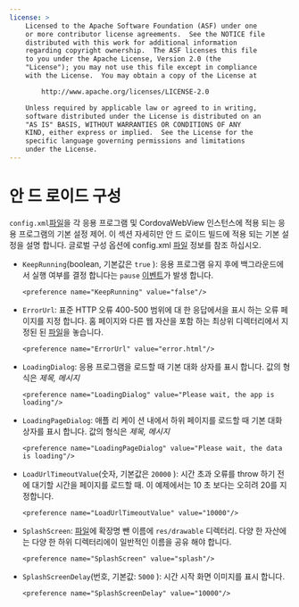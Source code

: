 ```yaml
---
license: >
    Licensed to the Apache Software Foundation (ASF) under one
    or more contributor license agreements.  See the NOTICE file
    distributed with this work for additional information
    regarding copyright ownership.  The ASF licenses this file
    to you under the Apache License, Version 2.0 (the
    "License"); you may not use this file except in compliance
    with the License.  You may obtain a copy of the License at

        http://www.apache.org/licenses/LICENSE-2.0

    Unless required by applicable law or agreed to in writing,
    software distributed under the License is distributed on an
    "AS IS" BASIS, WITHOUT WARRANTIES OR CONDITIONS OF ANY
    KIND, either express or implied.  See the License for the
    specific language governing permissions and limitations
    under the License.
---
```


# 안 드 로이드 구성

`config.xml`<a href="../../../cordova/file/fileobj/fileobj.html">파일</a>을 각 응용 프로그램 및 CordovaWebView 인스턴스에 적용 되는 응용 프로그램의 기본 설정 제어. 이 섹션 자세히만 안 드 로이드 빌드에 적용 되는 기본 설정을 설명 합니다. 글로벌 구성 옵션에 config.xml <a href="../../../cordova/file/fileobj/fileobj.html">파일</a> 정보를 참조 하십시오.

*   `KeepRunning`(boolean, 기본값은 `true` ): 응용 프로그램 유지 후에 백그라운드에서 실행 여부를 결정 합니다는 `pause` <a href="../../../cordova/events/events.html">이벤트</a>가 발생 합니다.
    
        <preference name="KeepRunning" value="false"/>
        

*   `ErrorUrl`: 표준 HTTP 오류 400-500 범위에 대 한 응답에서을 표시 하는 오류 페이지를 지정 합니다. 홈 페이지와 다른 웹 자산을 포함 하는 최상위 디렉터리에서 지정된 된 <a href="../../../cordova/file/fileobj/fileobj.html">파일</a>을 놓습니다.
    
        <preference name="ErrorUrl" value="error.html"/>
        

*   `LoadingDialog`: 응용 프로그램을 로드할 때 기본 대화 상자를 표시 합니다. 값의 형식은 *제목, 메시지*
    
        <preference name="LoadingDialog" value="Please wait, the app is loading"/>
        

*   `LoadingPageDialog`: 애플 리 케이 션 내에서 하위 페이지를 로드할 때 기본 대화 상자를 표시 합니다. 값의 형식은 *제목, 메시지*
    
        <preference name="LoadingPageDialog" value="Please wait, the data is loading"/>
        

*   `LoadUrlTimeoutValue`(숫자, 기본값은 `20000` ): 시간 초과 오류를 throw 하기 전에 대기할 시간을 페이지를 로드할 때. 이 예제에서는 10 초 보다는 오히려 20를 지정합니다.
    
        <preference name="LoadUrlTimeoutValue" value="10000"/>
        

*   `SplashScreen`: <a href="../../../cordova/file/fileobj/fileobj.html">파일</a>에 확장명 뺀 이름에 `res/drawable` 디렉터리. 다양 한 자산에는 다양 한 하위 디렉터리에이 일반적인 이름을 공유 해야 합니다.
    
        <preference name="SplashScreen" value="splash"/>
        

*   `SplashScreenDelay`(번호, 기본값: `5000` ): 시간 시작 화면 이미지를 표시 합니다.
    
        <preference name="SplashScreenDelay" value="10000"/>